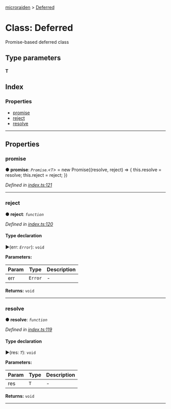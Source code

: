 [microraiden](../README.md) > [Deferred](../classes/deferred.md)



# Class: Deferred


Promise-based deferred class

## Type parameters
#### T 
## Index

### Properties

* [promise](deferred.md#promise)
* [reject](deferred.md#reject)
* [resolve](deferred.md#resolve)



---
## Properties
<a id="promise"></a>

###  promise

**●  promise**:  *`Promise`.<`T`>*  =  new Promise<T>((resolve, reject) => {
    this.resolve = resolve;
    this.reject = reject;
  })

*Defined in [index.ts:121](https://github.com/raiden-network/microraiden/blob/ce9100a/microraiden/microraiden/webui/microraiden/src/index.ts#L121)*





___

<a id="reject"></a>

###  reject

**●  reject**:  *`function`* 

*Defined in [index.ts:120](https://github.com/raiden-network/microraiden/blob/ce9100a/microraiden/microraiden/webui/microraiden/src/index.ts#L120)*


#### Type declaration
►(err: *`Error`*): `void`



**Parameters:**

| Param | Type | Description |
| ------ | ------ | ------ |
| err | `Error`   |  - |





**Returns:** `void`






___

<a id="resolve"></a>

###  resolve

**●  resolve**:  *`function`* 

*Defined in [index.ts:119](https://github.com/raiden-network/microraiden/blob/ce9100a/microraiden/microraiden/webui/microraiden/src/index.ts#L119)*


#### Type declaration
►(res: *`T`*): `void`



**Parameters:**

| Param | Type | Description |
| ------ | ------ | ------ |
| res | `T`   |  - |





**Returns:** `void`






___


